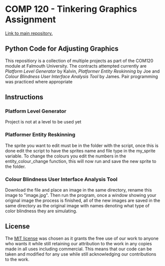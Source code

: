 # COMP 120 - Tinkering Graphics Assignment

[Link to main repository.](https://github.com/JIMBLYB/Tinkering_Graphics_Teams)

## Python Code for Adjusting Graphics
This repositiory is a collection of multiple projects as part of the COM120 module at Falmouth University. The contracts attempted currently are _Platform Level Generator_ by Kalvin, _Platformer Entity Reskinning_ by Joe and _Colour Blindness User Interface Analysis Tool_ by James. Pair programming was practiced where appropriate

## Instructions

### Platform Level Generator
Project is not at a level to be used yet

### Platformer Entity Reskinning
The sprite you want to edit must be in the folder with the script, once this is done edit the script to have the sprites name and file type in the my_sprite variable. To change the colours you edit the numbers in the entity_colour_change function, this will now run and save the new sprite to the folder.

### Colour Blindness User Interface Analysis Tool
Download the file and place an image in the same directory, rename this image to "image.jpg". Then run the program, once a window showing your original image the process is finished, all of the new images are saved in the same directory as the original image with names denoting what type of color blindness they are simulating.

## License
The [MIT license](https://choosealicense.com/licenses/mit/) was chosen as it grants the free use of our work to anyone who wants it while still retaining our attribution to the work in any copies made in all uses including commercial. This means that our code can be taken and modified for any use while still acknowledging our contributions to the work.
